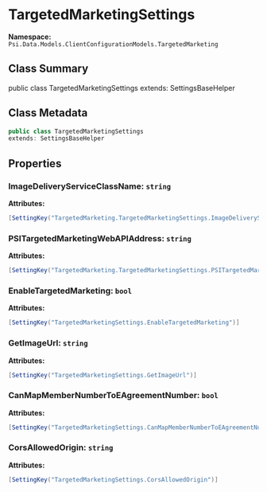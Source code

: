 # TargetedMarketingSettings

**Namespace:** `Psi.Data.Models.ClientConfigurationModels.TargetedMarketing`

## Class Summary

public class TargetedMarketingSettings
extends: SettingsBaseHelper

## Class Metadata

```typescript
public class TargetedMarketingSettings
extends: SettingsBaseHelper
```

## Properties

### ImageDeliveryServiceClassName: `string`

**Attributes:**
```csharp
[SettingKey("TargetedMarketing.TargetedMarketingSettings.ImageDeliveryServiceClassName")]
```

### PSITargetedMarketingWebAPIAddress: `string`

**Attributes:**
```csharp
[SettingKey("TargetedMarketing.TargetedMarketingSettings.PSITargetedMarketingWebAPIAddress")]
```

### EnableTargetedMarketing: `bool`

**Attributes:**
```csharp
[SettingKey("TargetedMarketingSettings.EnableTargetedMarketing")]
```

### GetImageUrl: `string`

**Attributes:**
```csharp
[SettingKey("TargetedMarketingSettings.GetImageUrl")]
```

### CanMapMemberNumberToEAgreementNumber: `bool`

**Attributes:**
```csharp
[SettingKey("TargetedMarketingSettings.CanMapMemberNumberToEAgreementNumber")]
```

### CorsAllowedOrigin: `string`

**Attributes:**
```csharp
[SettingKey("TargetedMarketingSettings.CorsAllowedOrigin")]
```
